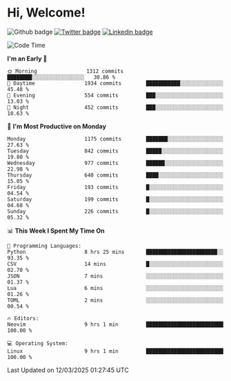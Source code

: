   # Hi, Welcome!
  ![Github badge](https://img.shields.io/github/followers/kraken-afk.svg?style=social&label=Follow&maxAge=2592000)
  [![Twitter badge](https://img.shields.io/badge/-Twitter-00acee?style=flat-square&logo=Twitter&logoColor=white)](https://twitter.com/trshppl)
  [![Linkedin badge](https://img.shields.io/badge/LinkedIn-0077B5?style=flat-square&logo=linkedin&logoColor=white)](https://www.linkedin.com/in/noveanrer)
<!--START_SECTION:waka-->
![Code Time](http://img.shields.io/badge/Code%20Time-838%20hrs%2051%20mins-blue)

**I'm an Early 🐤** 

```text
🌞 Morning                1312 commits        ████████░░░░░░░░░░░░░░░░░   30.86 % 
🌆 Daytime                1934 commits        ███████████░░░░░░░░░░░░░░   45.48 % 
🌃 Evening                554 commits         ███░░░░░░░░░░░░░░░░░░░░░░   13.03 % 
🌙 Night                  452 commits         ███░░░░░░░░░░░░░░░░░░░░░░   10.63 % 
```
📅 **I'm Most Productive on Monday** 

```text
Monday                   1175 commits        ███████░░░░░░░░░░░░░░░░░░   27.63 % 
Tuesday                  842 commits         █████░░░░░░░░░░░░░░░░░░░░   19.80 % 
Wednesday                977 commits         ██████░░░░░░░░░░░░░░░░░░░   22.98 % 
Thursday                 640 commits         ████░░░░░░░░░░░░░░░░░░░░░   15.05 % 
Friday                   193 commits         █░░░░░░░░░░░░░░░░░░░░░░░░   04.54 % 
Saturday                 199 commits         █░░░░░░░░░░░░░░░░░░░░░░░░   04.68 % 
Sunday                   226 commits         █░░░░░░░░░░░░░░░░░░░░░░░░   05.32 % 
```


📊 **This Week I Spent My Time On** 

```text
💬 Programming Languages: 
Python                   8 hrs 25 mins       ███████████████████████░░   93.35 % 
CSV                      14 mins             █░░░░░░░░░░░░░░░░░░░░░░░░   02.70 % 
JSON                     7 mins              ░░░░░░░░░░░░░░░░░░░░░░░░░   01.37 % 
Lua                      6 mins              ░░░░░░░░░░░░░░░░░░░░░░░░░   01.26 % 
TOML                     2 mins              ░░░░░░░░░░░░░░░░░░░░░░░░░   00.54 % 

🔥 Editors: 
Neovim                   9 hrs 1 min         █████████████████████████   100.00 % 

💻 Operating System: 
Linux                    9 hrs 1 min         █████████████████████████   100.00 % 
```


 Last Updated on 12/03/2025 01:27:45 UTC
<!--END_SECTION:waka-->